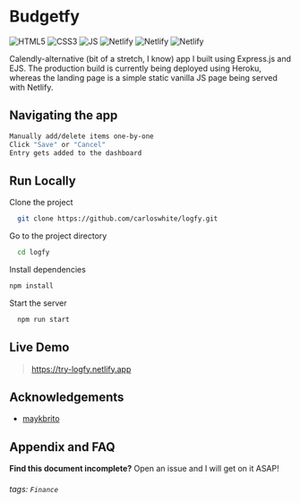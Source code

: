 
# Budgetfy

![HTML5](https://img.shields.io/badge/html5-%23E34F26.svg?style=for-the-badge&logo=html5&logoColor=white)
![CSS3](https://img.shields.io/badge/css3-%231572B6.svg?style=for-the-badge&logo=css3&logoColor=white)
![JS](https://img.shields.io/badge/javascript-%23323330.svg?style=for-the-badge&logo=javascript&logoColor=%23F7DF1E)
![Netlify](https://img.shields.io/badge/Netlify-00C7B7?style=for-the-badge&logo=netlify&logoColor=white)
![Netlify](https://img.shields.io/badge/express.js-%23404d59.svg?style=for-the-badge&logo=express&logoColor=%2361DAFB)
![Netlify](https://img.shields.io/badge/heroku-%23430098.svg?style=for-the-badge&logo=heroku&logoColor=white)


Calendly-alternative (bit of a stretch, I know) app I built using Express.js and EJS. The production build is currently being deployed using Heroku, whereas the landing page is a simple static vanilla JS page being served with Netlify.

## Navigating the app
```bash
Manually add/delete items one-by-one
Click "Save" or "Cancel"
Entry gets added to the dashboard
```


## Run Locally

Clone the project

```bash
  git clone https://github.com/carloswhite/logfy.git
```

Go to the project directory

```bash
  cd logfy
```

Install dependencies

```bash
npm install 
```

Start the server

```bash
  npm run start
```
 
 ## Live Demo
>  https://try-logfy.netlify.app


## Acknowledgements

 - [maykbrito](https://github.com/maykbrito)


## Appendix and FAQ

**Find this document incomplete?** Open an issue and I will get on it ASAP!

###### tags: `Finance` 

  
